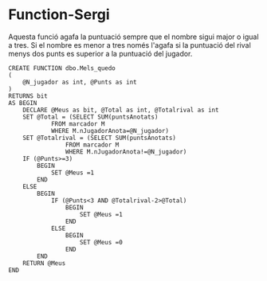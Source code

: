 # Function-Sergi
Aquesta funció agafa la puntuació sempre que el nombre sigui major o igual a tres. Si el nombre es menor a tres només l'agafa si la puntuació del rival menys dos punts es superior a la puntuació del jugador.
```
CREATE FUNCTION dbo.Mels_quedo
(
	@N_jugador as int, @Punts as int
)
RETURNS bit
AS BEGIN
	DECLARE @Meus as bit, @Total as int, @Totalrival as int
	SET @Total = (SELECT SUM(puntsAnotats)
			FROM marcador M
			WHERE M.nJugadorAnota=@N_jugador)
	SET @Totalrival = (SELECT SUM(puntsAnotats)
				FROM marcador M
				WHERE M.nJugadorAnota!=@N_jugador)
	IF (@Punts>=3)
		BEGIN
			SET @Meus =1
		END
	ELSE
		BEGIN
			IF (@Punts<3 AND @Totalrival-2>@Total)
				BEGIN
					SET @Meus =1
				END
			ELSE
				BEGIN
					SET @Meus =0
				END
		END
	RETURN @Meus
END
```
